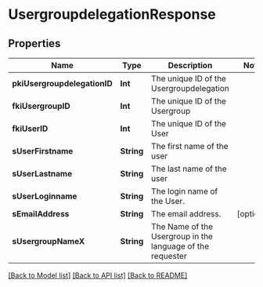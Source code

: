 # UsergroupdelegationResponse

## Properties
Name | Type | Description | Notes
------------ | ------------- | ------------- | -------------
**pkiUsergroupdelegationID** | **Int** | The unique ID of the Usergroupdelegation | 
**fkiUsergroupID** | **Int** | The unique ID of the Usergroup | 
**fkiUserID** | **Int** | The unique ID of the User | 
**sUserFirstname** | **String** | The first name of the user | 
**sUserLastname** | **String** | The last name of the user | 
**sUserLoginname** | **String** | The login name of the User. | 
**sEmailAddress** | **String** | The email address. | [optional] 
**sUsergroupNameX** | **String** | The Name of the Usergroup in the language of the requester | 

[[Back to Model list]](../README.md#documentation-for-models) [[Back to API list]](../README.md#documentation-for-api-endpoints) [[Back to README]](../README.md)


